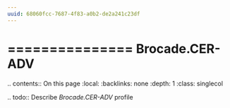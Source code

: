 ```yaml
---
uuid: 68060fcc-7687-4f83-a0b2-de2a241c23df
---
```



===============
Brocade.CER-ADV
===============

.. contents:: On this page
    :local:
    :backlinks: none
    :depth: 1
    :class: singlecol

.. todo::
    Describe *Brocade.CER-ADV* profile

